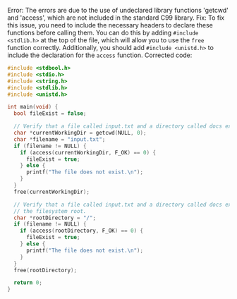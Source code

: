 Error: The errors are due to the use of undeclared library functions 'getcwd' and 'access', which are not included in the standard C99 library.
Fix: To fix this issue, you need to include the necessary headers to declare these functions before calling them. You can do this by adding `#include <stdlib.h>` at the top of the file, which will allow you to use the `free` function correctly. Additionally, you should add `#include <unistd.h>` to include the declaration for the `access` function.
Corrected code:
```c
#include <stdbool.h>
#include <stdio.h>
#include <string.h>
#include <stdlib.h>
#include <unistd.h>

int main(void) {
  bool fileExist = false;

  // Verify that a file called input.txt and a directory called docs exist.
  char *currentWorkingDir = getcwd(NULL, 0);
  char *filename = "input.txt";
  if (filename != NULL) {
    if (access(currentWorkingDir, F_OK) == 0) {
      fileExist = true;
    } else {
      printf("The file does not exist.\n");
    }
  }
  free(currentWorkingDir);

  // Verify that a file called input.txt and a directory called docs exist in
  // the filesystem root.
  char *rootDirectory = "/";
  if (filename != NULL) {
    if (access(rootDirectory, F_OK) == 0) {
      fileExist = true;
    } else {
      printf("The file does not exist.\n");
    }
  }
  free(rootDirectory);

  return 0;
}
```
